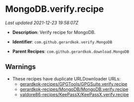 # MongoDB.verify.recipe

_Last updated 2021-12-23 19:58:07Z_

- **Description**: Verify recipe for MongoDB.

- **Identifier**: `com.github.gerardkok.verify.MongoDB`

- **Parent Recipes**: `com.github.gerardkok.download.MongoDB`

## Warnings

- These recipes have duplicate URLDownloader URLs:
    - [gerardkok-recipes/GPGTools/GPGSuite.verify.recipe](/autopkg-dupe-tracker/gerardkok-recipes/GPGTools/GPGSuite.verify.recipe)
    - [gerardkok-recipes/MongoDB/MongoDB.verify.recipe](/autopkg-dupe-tracker/gerardkok-recipes/MongoDB/MongoDB.verify.recipe)
    - [valdore86-recipes/KeePassX/KeePassX.verify.recipe](/autopkg-dupe-tracker/valdore86-recipes/KeePassX/KeePassX.verify.recipe)